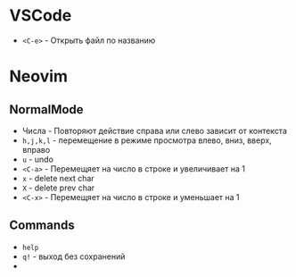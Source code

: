 # VSCode
- `<C-e>` - Открыть файл по названию
# Neovim
## NormalMode
- Числа - Повторяют действие справа или слево зависит от контекста
 - `h,j,k,l` - перемещение в режиме просмотра влево, вниз, вверх, вправо
 - `u` - undo
 - `<C-a>` - Перемещяет на число в строке и увеличивает на 1
 - `x` - delete next char
 - `X` - delete prev char
 - `<C-x>` - Перемещяет на число в строке и уменьшает на 1
## Commands
 - `help`
 - `q!` - выход без сохранений
 - 